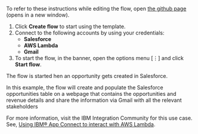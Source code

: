 To refer to these instructions while editing the flow, open [the github page](https://github.com/ot4i/app-connect-templates/tree/master/resources/markdown/?_instructions.md) (opens in a new window).

1. Click **Create flow** to start using the template.
2. Connect to the following accounts by using your credentials:
   - **Salesforce**
   - **AWS Lambda** 
   - **Gmail**
3. To start the flow, in the banner, open the options menu [⋮] and click **Start flow**.

The flow is started hen an opportunity gets created in Salesforce.

In this example, the flow will create and populate the Salesforce opportunities table on a webpage that contains the opportunities and revenue details and share the information via Gmail with all the relevant stakeholders

For more information, visit the IBM Integration Community for this use case. See, [Using IBM® App Connect to interact with AWS Lambda](https://community.ibm.com/community/user/integration/blogs/shamini-arumugam1/2022/10/07/using-ibm-app-connect-to-interact-with-aws-lambda).
